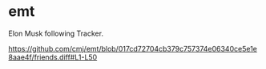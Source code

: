 # emt
Elon Musk following Tracker.

https://github.com/cmj/emt/blob/017cd72704cb379c757374e06340ce5e1e8aae4f/friends.diff#L1-L50
